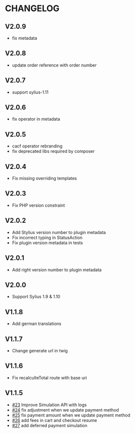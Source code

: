 # CHANGELOG
## V2.0.9
* fix metadata
## V2.0.8
* update order reference with order number
## V2.0.7
* support sylius-1.11
## V2.0.6
* fix operator in metadata
## V2.0.5
* cacf operator rebranding
* fix deprecated libs required by composer
## V2.0.4
* Fix missing overriding templates
## V2.0.3
* Fix PHP version constraint
## V2.0.2
* Add Stylius version number to plugin metadata
* Fix incorrect typing in StatusAction
* Fix plugin version metadata in tests
## V2.0.1
* Add right version number to plugin metadata
## V2.0.0
* Support Sylius 1.9 & 1.10
## V1.1.8
* Add german translations
## V1.1.7
* Change generate url in twig
## V1.1.6
* Fix recalculteTotal route with base uri
## V1.1.5
* [#23](https://github.com/pledgcorporate/ecard-sylius/pull/23/files) Improve Simulation API with logs
* [#24](https://github.com/pledgcorporate/ecard-sylius/pull/24) fix adjustment when we update payment method
* [#25](https://github.com/pledgcorporate/ecard-sylius/pull/25) fix payment amount when we update payment method
* [#26](https://github.com/pledgcorporate/ecard-sylius/pull/26) add fees in cart and checkout resume
* [#27](https://github.com/pledgcorporate/ecard-sylius/pull/27) add deferred payment simulation